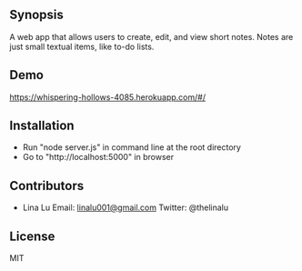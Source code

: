 ## Synopsis

A web app that allows users to create, edit, and view short notes. Notes are just small textual items, like to-do lists.

## Demo
https://whispering-hollows-4085.herokuapp.com/#/
 
## Installation

- Run "node server.js" in command line at the root directory
- Go to "http://localhost:5000" in browser

## Contributors

* Lina Lu 
Email: linalu001@gmail.com
Twitter: @thelinalu

## License

MIT

